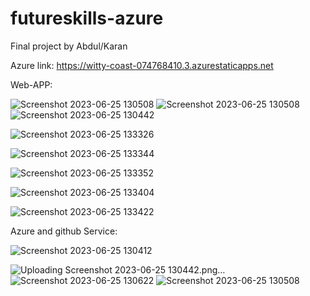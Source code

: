 # futureskills-azure
Final project by Abdul/Karan

Azure link: https://witty-coast-074768410.3.azurestaticapps.net


Web-APP:




![Screenshot 2023-06-25 130508](https://github.com/Cloud-Tech-NIT/futureskills-azure/assets/84670814/62908e45-2776-4b33-9918-15bd64676b37)
![Screenshot 2023-06-25 130508](https://github.com/Cloud-Tech-NIT/futureskills-azure/assets/84670814/6a02a5ae-9d26-4e86-ab82-e4fca940ff4c)
![Screenshot 2023-06-25 130442](https://github.com/Cloud-Tech-NIT/futureskills-azure/assets/84670814/0d3b8d59-8047-4601-8dc5-becf8a6ff113)

![Screenshot 2023-06-25 133326](https://github.com/Cloud-Tech-NIT/futureskills-azure/assets/84670814/d9cc5d58-bd85-461e-9208-4363073462e3)


![Screenshot 2023-06-25 133344](https://github.com/Cloud-Tech-NIT/futureskills-azure/assets/84670814/0cc17b2d-3188-44b7-96dc-ef5624aad4e3)

![Screenshot 2023-06-25 133352](https://github.com/Cloud-Tech-NIT/futureskills-azure/assets/84670814/5e88bc68-abb8-436f-9440-37fcb6b1c73a)

![Screenshot 2023-06-25 133404](https://github.com/Cloud-Tech-NIT/futureskills-azure/assets/84670814/5daa2de5-4cbf-437a-b84b-fa8888548712)

![Screenshot 2023-06-25 133422](https://github.com/Cloud-Tech-NIT/futureskills-azure/assets/84670814/d009fda8-8a7f-410f-812e-4617dc9c50e7)

Azure and github Service:

![Screenshot 2023-06-25 130412](https://github.com/Cloud-Tech-NIT/futureskills-azure/assets/84670814/5926b1ac-289d-42e5-a73a-f0e7af46572a)

![Uploading Screenshot 2023-06-25 130442.png…]()
![Screenshot 2023-06-25 130622](https://github.com/Cloud-Tech-NIT/futureskills-azure/assets/84670814/9085f096-f8f2-41c3-9c04-03ee96eab54f)
![Screenshot 2023-06-25 130508](https://github.com/Cloud-Tech-NIT/futureskills-azure/assets/84670814/bd4f8848-c448-4e49-aae6-e6e34babe686)
